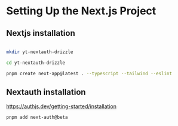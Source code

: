 # Setting Up the Next.js Project

## Nextjs installation

```sh

mkdir yt-nextauth-drizzle

cd yt-nextauth-drizzle

pnpm create next-app@latest . --typescript --tailwind --eslint

```
## Nextauth installation

<https://authjs.dev/getting-started/installation>

```sh
pnpm add next-auth@beta
```




